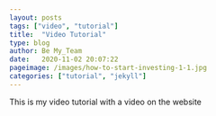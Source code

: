 ```yaml
---
layout: posts
tags: ["video", "tutorial"]
title:  "Video Tutorial"
type: blog
author: Be My_Team
date:   2020-11-02 20:07:22
pageimage: /images/how-to-start-investing-1-1.jpg
categories: ["tutorial", "jekyll"]
---
```

This is my video tutorial with a video on the website
